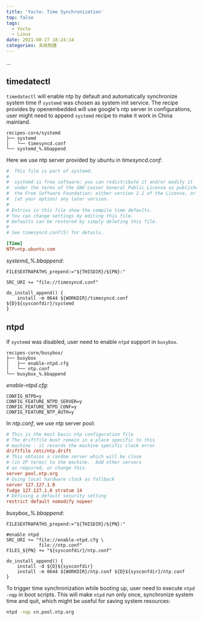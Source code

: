 ```yaml
---
title: 'Yocto: Time Synchronization'
top: false
tags:
  - Yocto
  - Linux
date: 2021-08-27 18:24:14
categories: 系统构建
---
```


...

<!--more-->

## timedatectl

`timedatectl` will enable ntp by default and automatically synchronize system time if `systemd` was chosen as system init service. The recipe provides by openembedded will use google's ntp server in configurations, user might need to append `systemd` recipe to make it work in China mainland.

```
recipes-core/systemd
├── systemd
│   └── timesyncd.conf
└── systemd_%.bbappend

```

Here we use ntp server provided by ubuntu in *timesyncd.conf*:

```conf
#  This file is part of systemd.
#
#  systemd is free software; you can redistribute it and/or modify it
#  under the terms of the GNU Lesser General Public License as published by
#  the Free Software Foundation; either version 2.1 of the License, or
#  (at your option) any later version.
#
# Entries in this file show the compile time defaults.
# You can change settings by editing this file.
# Defaults can be restored by simply deleting this file.
#
# See timesyncd.conf(5) for details.

[Time]
NTP=ntp.ubuntu.com
```

*systemd_%.bbappend*:

```bb
FILESEXTRAPATHS_prepend:="${THISDIR}/${PN}:"

SRC_URI += "file://timesyncd.conf"

do_install_append() {
    install -m 0644 ${WORKDIR}/timesyncd.conf ${D}${sysconfdir}/systemd
}

```

## ntpd

If `systemd` was disabled, user need to enable `ntpd` support in `busybox`.


```
recipes-core/busybox/
├── busybox
│   ├── enable-ntpd.cfg
│   └── ntp.conf
└── busybox_%.bbappend
```

*enable-ntpd.cfg*:

```
CONFIG_NTPD=y
CONFIG_FEATURE_NTPD_SERVER=y
CONFIG_FEATURE_NTPD_CONF=y
CONFIG_FEATURE_NTP_AUTH=y
```

In *ntp.conf*, we use ntp server pool:

```conf
# This is the most basic ntp configuration file
# The driftfile must remain in a place specific to this
# machine - it records the machine specific clock error
driftfile /etc/ntp.drift
# This obtains a random server which will be close
# (in IP terms) to the machine.  Add other servers
# as required, or change this.
server pool.ntp.org
# Using local hardware clock as fallback
server 127.127.1.0
fudge 127.127.1.0 stratum 14
# Defining a default security setting
restrict default nomodify nopeer
```

*busybox_%.bbappend*:

```bb
FILESEXTRAPATHS_prepend:="${THISDIR}/${PN}:"

#enable ntpd
SRC_URI += "file://enable-ntpd.cfg \
            file://ntp.conf"
FILES_${PN} += "${sysconfdir}/ntp.conf"

do_install_append() {
    install -d ${D}${sysconfdir}
    install -m 0644 ${WORKDIR}/ntp.conf ${D}${sysconfdir}/ntp.conf
}

```

To trigger time synchronization while booting up, user need to execute `ntpd -nqp` in boot scripts. This will make `ntpd` run only once, synchronize system time and quit, which might be useful for saving system resources:

```bash
ntpd -nqp cn.pool.ntp.org
```
